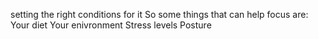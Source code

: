 setting the right conditions for it
So some things that can help focus are:
Your diet
Your enivronment
Stress levels
Posture
